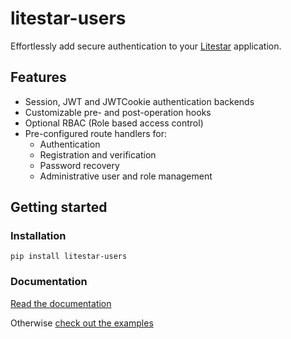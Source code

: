 # litestar-users

Effortlessly add secure authentication to your [Litestar](https://litestar.dev/) application.

## Features

- Session, JWT and JWTCookie authentication backends
- Customizable pre- and post-operation hooks
- Optional RBAC (Role based access control)
- Pre-configured route handlers for:
  - Authentication
  - Registration and verification
  - Password recovery
  - Administrative user and role management

## Getting started

### Installation

`pip install litestar-users`

### Documentation

[Read the documentation](https://lonelyvikingmichael.github.io/litestar-users/)

Otherwise [check out the examples](https://github.com/LonelyVikingMichael/litestar-users/tree/main/examples)
